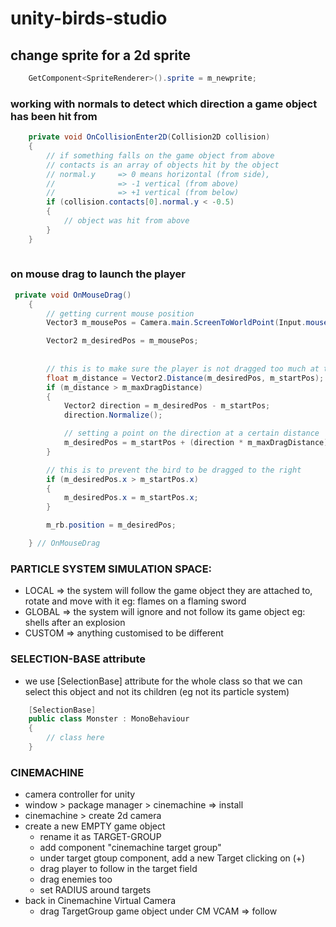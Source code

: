 # unity-birds-studio


## change sprite for a 2d sprite
```c#
	GetComponent<SpriteRenderer>().sprite = m_newprite;
```

### working with normals to detect which direction a game object has been hit from
```c#
	private void OnCollisionEnter2D(Collision2D collision)
    {
		// if something falls on the game object from above
        // contacts is an array of objects hit by the object 
        // normal.y 	=> 0 means horizontal (from side), 
		//				=> -1 vertical (from above)
		//				=> +1 vertical (from below)
        if (collision.contacts[0].normal.y < -0.5)
        {
            // object was hit from above
        }
	}	
	
```


### on mouse drag to launch the player
```c#
 private void OnMouseDrag()
    {
		// getting current mouse position
        Vector3 m_mousePos = Camera.main.ScreenToWorldPoint(Input.mousePosition);

        Vector2 m_desiredPos = m_mousePos;
     
        
        // this is to make sure the player is not dragged too much at the beginning
        float m_distance = Vector2.Distance(m_desiredPos, m_startPos);
        if (m_distance > m_maxDragDistance)
        {
            Vector2 direction = m_desiredPos - m_startPos;
            direction.Normalize();

            // setting a point on the direction at a certain distance
            m_desiredPos = m_startPos + (direction * m_maxDragDistance);
        }

        // this is to prevent the bird to be dragged to the right
        if (m_desiredPos.x > m_startPos.x)
        {
            m_desiredPos.x = m_startPos.x;
        }

        m_rb.position = m_desiredPos;

    } // OnMouseDrag
```


### PARTICLE SYSTEM SIMULATION SPACE:
* LOCAL     => the system will follow the game object they are attached to, rotate and move with it
                eg: flames on a flaming sword
* GLOBAL    => the system will ignore and not follow its game object
                eg: shells after an explosion
* CUSTOM    => anything customised to be different


### SELECTION-BASE attribute
* we use [SelectionBase] attribute for the whole class so that we can select this object and not its children 
    (eg not its particle system)

```c#  
    [SelectionBase]
    public class Monster : MonoBehaviour
    {
        // class here
    }    
```

### CINEMACHINE
* camera controller for unity
* window > package manager > cinemachine => install
* cinemachine > create 2d camera
* create a new EMPTY game object 
    * rename it as TARGET-GROUP
    * add component "cinemachine target group"
    * under target gtoup component, add a new Target clicking on (+)
    * drag player to follow in the target field
    * drag enemies too
    * set RADIUS around targets 
* back in Cinemachine Virtual Camera
    * drag TargetGroup game object under CM VCAM => follow    